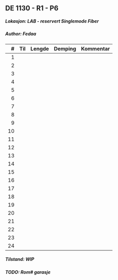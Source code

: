## DE 1130 - R1 - P6
##### Lokasjon: LAB - reservert Singlemode Fiber
##### Author: Fedaa

|  #  |        Til       |Lengde|Demping|  Kommentar  |
|----:|:-----------------|-----:|------:|:------------|
|    1|                  |      |       |             |
|    2|                  |      |       |             |
|    3|                  |      |       |             |
|    4|                  |      |       |             |
|    5|                  |      |       |             |
|    6|                  |      |       |             |
|    7|                  |      |       |             |
|    8|                  |      |       |             |
|    9|                  |      |       |             |
|   10|                  |      |       |             |
|   11|                  |      |       |             |
|   12|                  |      |       |             |
|   13|                  |      |       |             | 
|   14|                  |      |       |             |
|   15|                  |      |       |             |
|   16|                  |      |       |             |
|   17|                  |      |       |             |
|   18|                  |      |       |             |
|   19|                  |      |       |             |
|   20|                  |      |       |             |
|   21|                  |      |       |             |
|   22|                  |      |       |             |
|   23|                  |      |       |             |
|   24|                  |      |       |             |

##### Tilstand: WIP
##### TODO: Rom# garasje
